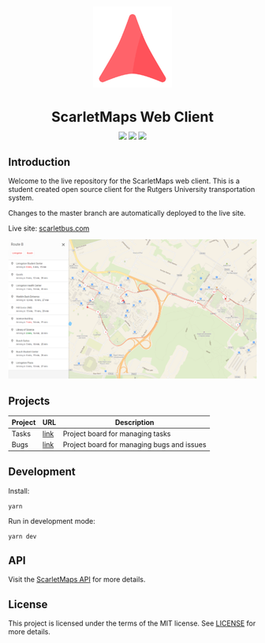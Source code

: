 <p align="center">
  <img src="/src/assets/icons/logo.svg" alt="Logo" width="160"/>
</p>

<h1 align="center">ScarletMaps Web Client</h3>
<p align="center" style="margin-top: -5px; margin-bottom: 20px;">
  <a href="https://travis-ci.org/adam-piziak/scarletbus-web"><img src="https://travis-ci.org/adam-piziak/scarletbus-web.svg?branch=master"></a>
  <a href="/LICENSE"><img src="https://img.shields.io/badge/License-MIT-blue.svg"></a>
  <a href="https://www.scarletbus.com"><img src="https://img.shields.io/website/https/www.scarletbus.com.svg?label=Status"></a>
</p>


## Introduction
Welcome to the live repository for the ScarletMaps web client. This is a student created open source client for the Rutgers University transportation system.

Changes to the master branch are automatically deployed to the live site.

Live site: [scarletbus.com](https://www.scarletbus.com)

<a align="center" href="https://www.scarletbus.com">
  <img src="/src/assets/screenshot1.png" alt="Screenshot"/>
</a>

## Projects
| Project | URL | Description | 
| ------- | --- | ----------- |
| Tasks   | [link](https://github.com/adam-piziak/scarletbus-web/projects/6) | Project board for managing tasks |
| Bugs    | [link](https://github.com/adam-piziak/scarletbus-web/projects/4) | Project board for managing bugs and issues |


## Development
Install:
~~~~
yarn
~~~~

Run in development mode:
~~~~
yarn dev
~~~~

## API
Visit the [ScarletMaps API](https://github.com/adam-piziak/scarletbus) for more details.

## License
This project is licensed under the terms of the MIT license. See [LICENSE](https://github.com/adam-piziak/scarletbus-web/blob/master/LICENSE) for more details.
